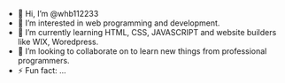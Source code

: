 - 👋 Hi, I’m @whb112233
- 👀 I’m interested in web programming and development.
- 🌱 I’m currently learning HTML, CSS, JAVASCRIPT and website builders like WIX, Woredpress.
- 💞️ I’m looking to collaborate on to learn new things from professional programmers.
- ⚡ Fun fact: ...

<!---
whb112233/whb112233 is a ✨ special ✨ repository because its `README.md` (this file) appears on your GitHub profile.
You can click the Preview link to take a look at your changes.
--->

